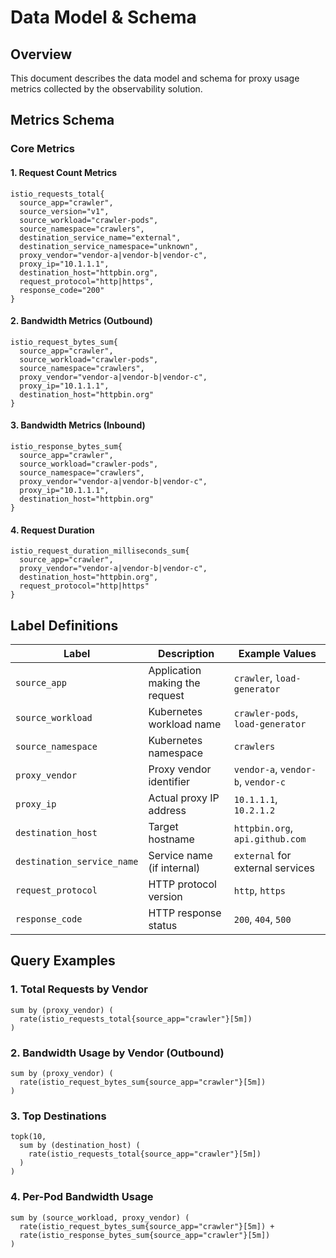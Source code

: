 # Data Model & Schema

## Overview

This document describes the data model and schema for proxy usage metrics collected by the observability solution.

## Metrics Schema

### Core Metrics

#### 1. Request Count Metrics
```
istio_requests_total{
  source_app="crawler",
  source_version="v1",
  source_workload="crawler-pods",
  source_namespace="crawlers",
  destination_service_name="external",
  destination_service_namespace="unknown",
  proxy_vendor="vendor-a|vendor-b|vendor-c",
  proxy_ip="10.1.1.1",
  destination_host="httpbin.org",
  request_protocol="http|https",
  response_code="200"
}
```

#### 2. Bandwidth Metrics (Outbound)
```
istio_request_bytes_sum{
  source_app="crawler",
  source_workload="crawler-pods",
  source_namespace="crawlers",
  proxy_vendor="vendor-a|vendor-b|vendor-c",
  proxy_ip="10.1.1.1",
  destination_host="httpbin.org"
}
```

#### 3. Bandwidth Metrics (Inbound)
```
istio_response_bytes_sum{
  source_app="crawler",
  source_workload="crawler-pods", 
  source_namespace="crawlers",
  proxy_vendor="vendor-a|vendor-b|vendor-c",
  proxy_ip="10.1.1.1",
  destination_host="httpbin.org"
}
```

#### 4. Request Duration
```
istio_request_duration_milliseconds_sum{
  source_app="crawler",
  proxy_vendor="vendor-a|vendor-b|vendor-c",
  destination_host="httpbin.org",
  request_protocol="http|https"
}
```

## Label Definitions

| Label | Description | Example Values |
|-------|-------------|----------------|
| `source_app` | Application making the request | `crawler`, `load-generator` |
| `source_workload` | Kubernetes workload name | `crawler-pods`, `load-generator` |
| `source_namespace` | Kubernetes namespace | `crawlers` |
| `proxy_vendor` | Proxy vendor identifier | `vendor-a`, `vendor-b`, `vendor-c` |
| `proxy_ip` | Actual proxy IP address | `10.1.1.1`, `10.2.1.2` |
| `destination_host` | Target hostname | `httpbin.org`, `api.github.com` |
| `destination_service_name` | Service name (if internal) | `external` for external services |
| `request_protocol` | HTTP protocol version | `http`, `https` |
| `response_code` | HTTP response status | `200`, `404`, `500` |

## Query Examples

### 1. Total Requests by Vendor
```promql
sum by (proxy_vendor) (
  rate(istio_requests_total{source_app="crawler"}[5m])
)
```

### 2. Bandwidth Usage by Vendor (Outbound)
```promql
sum by (proxy_vendor) (
  rate(istio_request_bytes_sum{source_app="crawler"}[5m])
)
```

### 3. Top Destinations
```promql
topk(10, 
  sum by (destination_host) (
    rate(istio_requests_total{source_app="crawler"}[5m])
  )
)
```

### 4. Per-Pod Bandwidth Usage
```promql
sum by (source_workload, proxy_vendor) (
  rate(istio_request_bytes_sum{source_app="crawler"}[5m]) +
  rate(istio_response_bytes_sum{source_app="crawler"}[5m])
)
```